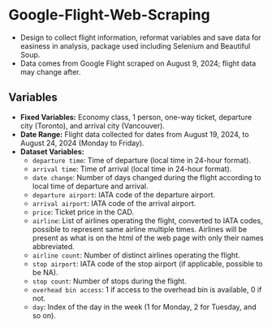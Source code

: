 # Google-Flight-Web-Scraping

- Design to collect flight information, reformat variables and save data for easiness in analysis, package used 
including Selenium and Beautiful Soup.
- Data comes from Google Flight scraped on August 9, 2024; flight data may change after.

## Variables

- **Fixed Variables:** Economy class, 1 person, one-way ticket, departure city (Toronto), and arrival city (Vancouver).
- **Date Range:** Flight data collected for dates from August 19, 2024, to August 24, 2024 (Monday to Friday).
- **Dataset Variables:**
  - `departure time`: Time of departure (local time in 24-hour format).
  - `arrival time`: Time of arrival (local time in 24-hour format).
  - `date change`: Number of days changed during the flight according to local time of departure and arrival.
  - `departure airport`: IATA code of the departure airport.
  - `arrival airport`: IATA code of the arrival airport.
  - `price`: Ticket price in the CAD.
  - `airline`: List of airlines operating the flight, converted to IATA codes, possible to represent same airline 
multiple times. Airlines will be present as what is on the html of the web page with only their names abbreviated.
  - `airline count`: Number of distinct airlines operating the flight.
  - `stop airport`: IATA code of the stop airport (if applicable, possible to be NA).
  - `stop count`: Number of stops during the flight.
  - `overhead bin access`: 1 if access to the overhead bin is available, 0 if not.
  - `day`: Index of the day in the week (1 for Monday, 2 for Tuesday, and so on).


